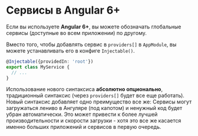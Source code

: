 # Сервисы в Angular 6+

Если вы используете **Angular 6+**, вы можете обозначать глобальные сервисы (доступные во всем приложении) по другому.

Вместо того, чтобы добавлять сервис в `providers[]` в `AppModule`, вы можете устанавливать его в конфиге `Injectable()`.

```ts
@Injectable({providedIn: 'root'})
export class MyService { 
  // ...
}
```

Использование нового синтаксиса **абсолютно опционально**, традиционный синтаксис (через `providers[]` будет все еще
работать). Новый синтаксис добавляет одно преимущество все же: Сервисы могут загружаться лениво в Ангуляре (под капотом) и
ненужный код будет убран автоматически. Это может привести к более лучшей производительности и скорости загрузки - хотя
это все же касается именно больших приложений и сервисов в первую очередь.
